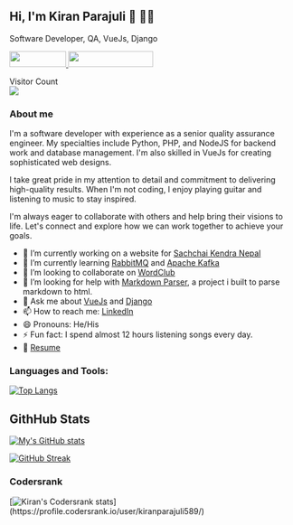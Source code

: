 ## Hi, I'm Kiran Parajuli 👋 👨‍💻

Software Developer, QA, VueJs, Django

<a href="https://www.linkedin.com/in/kiranparajuli589/" target="_blank" title="Connect on LinkedIn">
  <img src="https://img.shields.io/badge/--linkedin?label=LinkedIn&logo=LinkedIn&style=social" height="28" width="100" >
</a>

<a href="https://kiranparajuli.com.np/" target="_blank" title="Website - know more">
  <img src="https://img.shields.io/badge/Website-know%20more-blue" height="28" width="150" >
</a>

<p>
    Visitor Count<br>
    <img src="https://profile-counter.glitch.me/kiranparajuli589/count.svg" />
</p>

### About me

I'm a software developer with experience as a senior quality assurance engineer. My specialties include Python, PHP, and
NodeJS for backend work and database management. I'm also skilled in VueJs for creating sophisticated web designs.

I take great pride in my attention to detail and commitment to delivering high-quality results. When I'm not coding, I
enjoy playing guitar and listening to music to stay inspired.

I'm always eager to collaborate with others and help bring their visions to life. Let's connect and explore how we can
work together to achieve your goals.

- 🔭 I’m currently working on a website for [Sachchai Kendra Nepal](https://sachchaikendranepal.org.np/)
- 🌱 I’m currently learning [RabbitMQ](https://www.rabbitmq.com/) and [Apache Kafka](https://kafka.apache.org/)
- 👯 I’m looking to collaborate on [WordClub](https://github.com/word-club/)
- 🤔 I’m looking for help with [Markdown Parser](https://github.com/kiranparajuli589/md-parser), a project i built to
  parse markdown to html.
- 💬 Ask me about [VueJs](https://vuejs.org/) and [Django](https://www.djangoproject.com/)
- 📫 How to reach me: [LinkedIn](https://www.linkedin.com/in/kiranparajuli589/)
- 😄 Pronouns: He/His
- ⚡ Fun fact: I spend almost 12 hours listening songs every day.
- 📝 [Resume](https://drive.google.com/file/d/15GZHEjqzKEzD76dokH7witbfDLNBV1ZB/view?usp=sharing)

### Languages and Tools:

[![Top Langs](https://github-readme-stats.vercel.app/api/top-langs/?username=kiranparajuli589&hide_title=true&langs_count=7&theme=tokyonight)](https://github.com/kiranparajuli589/github-readme-stats)

## GithHub Stats

[![My's GitHub stats](https://github-readme-stats.vercel.app/api?username=kiranparajuli589&theme=tokyonight)](https://github.com/kiranparajuli589/github-readme-stats)

[![GitHub Streak](https://streak-stats.demolab.com/?user=kiranparajuli589&theme=tokyonight)](https://git.io/streak-stats)

### Codersrank

[![Kiran's Codersrank stats](https://cr-ss-service.azurewebsites.net/api/ScreenShot?widget=summary&username=kiranparajuli589&badges=3&show-avatar=false&style=--bg-color:rgb(26,27,39);--border-radius:4px;border:2px;--badge-bg-color:rgb(30,30,50);--badge-text-color:white;)](https://profile.codersrank.io/user/kiranparajuli589/)
